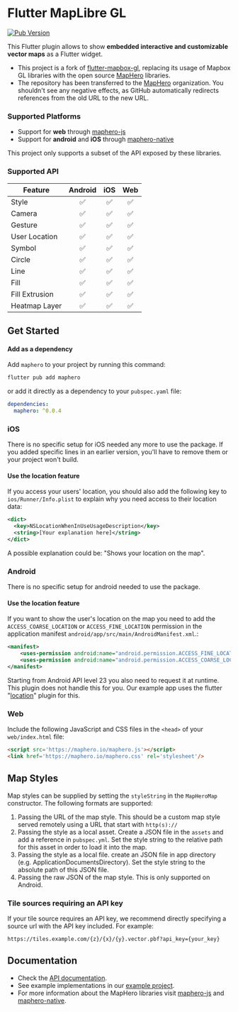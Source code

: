 # Flutter MapLibre GL

[![Pub Version](https://img.shields.io/pub/v/maphero)](https://pub.dev/packages/maphero)

This Flutter plugin allows to show **embedded interactive and customizable
vector maps** as a Flutter widget.

- This project is a fork
  of [flutter-mapbox-gl](https://github.com/tobrun/flutter-mapbox-gl),
  replacing its usage of Mapbox GL libraries with the open
  source [MapHero](https://github.com/idealprojects/maphero-flutter) libraries.
- The repository has been transferred to
  the [MapHero](https://github.com/idealprojects/maphero-flutter)
  organization. You shouldn't see any negative effects, as GitHub automatically
  redirects references from the old URL to the new URL.

### Supported Platforms

- Support for **web** through [maphero-js](https://github.com/idealprojects/maphero-js)
- Support for **android** and **iOS** through [maphero-native](https://github.com/idealprojects/maphero-native)

This project only supports a subset of the API exposed by these libraries.

### Supported API

| Feature        | Android | iOS | Web |
|----------------|:-------:|:---:|:---:|
| Style          |    ✅    |  ✅  |  ✅  |
| Camera         |    ✅    |  ✅  |  ✅  |
| Gesture        |    ✅    |  ✅  |  ✅  |
| User Location  |    ✅    |  ✅  |  ✅  |
| Symbol         |    ✅    |  ✅  |  ✅  |
| Circle         |    ✅    |  ✅  |  ✅  |
| Line           |    ✅    |  ✅  |  ✅  |
| Fill           |    ✅    |  ✅  |  ✅  |
| Fill Extrusion |    ✅    |  ✅  |  ✅  |
| Heatmap Layer  |    ✅    |  ✅  |  ✅  |

## Get Started

#### Add as a dependency

Add `maphero` to your project by running this command:

```bash
flutter pub add maphero
```

or add it directly as a dependency to your `pubspec.yaml` file:

```yaml
dependencies:
  maphero: ^0.0.4
```

### iOS

There is no specific setup for iOS needed any more to use the package.
If you added specific lines in an earlier version, you'll have to remove them
or your project won't build.

#### Use the location feature

If you access your users' location, you should also add the following key
to `ios/Runner/Info.plist` to explain why you need access to their location
data:

```xml 
<dict>
  <key>NSLocationWhenInUseUsageDescription</key>
  <string>[Your explanation here]</string>
</dict>
```

A possible explanation could be: "Shows your location on the map".

### Android

There is no specific setup for android needed to use the package.

#### Use the location feature

If you want to show the user's location on the map you need to add
the `ACCESS_COARSE_LOCATION` or `ACCESS_FINE_LOCATION` permission in the
application manifest `android/app/src/main/AndroidManifest.xml`.:

```xml
<manifest>
    <uses-permission android:name="android.permission.ACCESS_FINE_LOCATION"/>
    <uses-permission android:name="android.permission.ACCESS_COARSE_LOCATION"/>
</manifest>
```

Starting from Android API level 23 you also need to request it at runtime. This
plugin does not handle this for you. Our example app uses the
flutter "[location](https://pub.dev/packages/location)" plugin for this.

### Web

Include the following JavaScript and CSS files in the `<head>` of
your `web/index.html` file:

```html
<script src='https://maphero.io/maphero.js'></script>
<link href='https://maphero.io/maphero.css' rel='stylesheet'/>
```

## Map Styles

Map styles can be supplied by setting the `styleString` in the `MapHeroMap`
constructor. The following formats are supported:

1. Passing the URL of the map style. This should be a custom map style served
   remotely using a URL that start with `http(s)://`
2. Passing the style as a local asset. Create a JSON file in the `assets` and
   add a reference in `pubspec.yml`. Set the style string to the relative path
   for this asset in order to load it into the map.
3. Passing the style as a local file. create an JSON file in app directory (e.g.
   ApplicationDocumentsDirectory). Set the style string to the absolute path of
   this JSON file.
4. Passing the raw JSON of the map style. This is only supported on Android.

### Tile sources requiring an API key

If your tile source requires an API key, we recommend directly specifying a
source url with the API key included.
For example:

```console
https://tiles.example.com/{z}/{x}/{y}.vector.pbf?api_key={your_key}
```

## Documentation

- Check
  the [API documentation](https://pub.dev/documentation/maphero/latest/).
- See example implementations in
  our [example project](https://github.com/idealprojects/maphero-flutter/tree/main/example).
- For more information about the MapHero libraries
  visit [maphero-js](https://github.com/idealprojects/maphero-js)
  and [maphero-native](https://github.com/idealprojects/maphero-native).